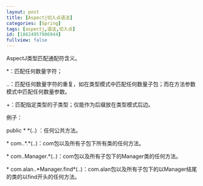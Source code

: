 ```yaml
---
layout: post
title: [Aspectj切入点语法]
categories: [Spring]
tags: [aspectj,语法,切入点]
id: [18624957906944]
fullview: false
---
```


AspectJ类型匹配通配符含义。

\*：匹配任何数量字符；

..：匹配任何数量字符的重复，如在类型模式中匹配任何数量子包；而在方法参数模式中匹配任何数量参数。

+：匹配指定类型的子类型；仅能作为后缀放在类型模式后边。

例子：

public \* \*(..) ：任何公共方法。

\* com..\*.\*(..)：com包以及所有子包下所有类的任何方法。

\* com..Manager.\*(..)：com包以及所有子包下的Manager类的任何方法。

\* com.alan..\*Manager.find\*(..)：com.alan包以及所有子包下的以Manager结尾的类的以find开头的任何方法。


